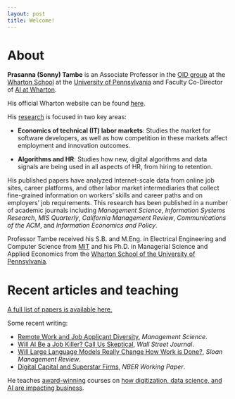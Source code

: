 ```yaml
---
layout: post
title: Welcome!
---
```


# About

**Prasanna (Sonny) Tambe** is an Associate Professor in the [OID group](http://oid.wharton.upenn.edu) at the [Wharton School](http://www.wharton.upenn.edu) at the [University of Pennsylvania](http://www.upenn.edu) and Faculty Co-Director of [AI at Wharton](https://ai.wharton.upenn.edu).

His official Wharton website can be found [here](https://oid.wharton.upenn.edu/profile/tambe/).

His [research](papers) is focused in two key areas:

- **Economics of technical (IT) labor markets**: Studies the market for software developers, as well as how competition in these markets affect employment and innovation outcomes.

- **Algorithms and HR**: Studies how new, digital algorithms and data signals are being used in all aspects of HR, from hiring to retention.

His published papers have analyzed Internet-scale data from online job sites, career platforms, and other labor market intermediaries that collect fine-grained information on workers’ skills and career paths and on employers’ job requirements. This research has been published in a number of academic journals including _Management Science_, _Information Systems Research_, _MIS Quarterly_, _California Management Review_, _Communications of the ACM_, and _Information Economics and Policy_. 

Professor Tambe received his S.B. and M.Eng. in Electrical Engineering and Computer Science from [MIT](http://web.mit.edu) and his Ph.D. in Managerial Science and Applied Economics from the [Wharton School of the University of Pennsylvania](http://www.wharton.upenn.edu).

# Recent articles and teaching

[A full list of papers is available here.](papers)

Some recent writing:
- [Remote Work and Job Applicant Diversity](https://pubsonline.informs.org/doi/full/10.1287/mnsc.2022.03391?casa_token=3GHLcK35pMMAAAAA%3A2_UR5fYIZBjWZxwWS4kyQqccxAXkQ188Br_0akPotzqykhTh_4GKewdP8QbHvqhMXIohq4P4I2yo), _Management Science_.
- [Will AI Be a Job Killer? Call Us Skeptical](https://www.wsj.com/tech/ai/will-ai-be-a-job-killer-call-us-skeptical-9b4199bd), _Wall Street Journal_.
- [Will Large Language Models Really Change How Work is Done?](https://sloanreview.mit.edu/article/will-large-language-models-really-change-how-work-is-done/), _Sloan Management Review_.
- [Digital Capital and Superstar Firms](https://8a034064-c022-4d38-bd2a-4b69bfbd81b5.filesusr.com/ugd/3f53fa_0e9575623b7c42f9817a34e5240cfce0.pdf), _NBER Working Paper_.

He teaches [award-winning](https://poetsandquantsforundergrads.com/2020/12/01/2020-best-undergraduate-professors-prasanna-sonny-tambe-university-of-pennsylvania-wharton-school/) courses on [how digitization, data science, and AI are impacting business](teaching).
